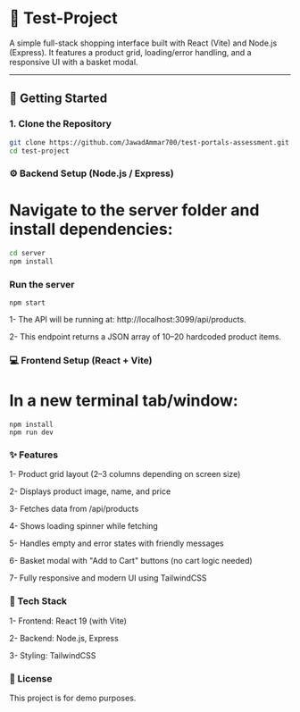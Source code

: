 # 🛒 Test-Project

A simple full-stack shopping interface built with React (Vite) and Node.js (Express). It features a product grid, loading/error handling, and a responsive UI with a basket modal.

---

## 🚀 Getting Started

### 1. Clone the Repository

```bash
git clone https://github.com/JawadAmmar700/test-portals-assessment.git
cd test-project
```

### ⚙️ Backend Setup (Node.js / Express)

# Navigate to the server folder and install dependencies:

```bash
cd server
npm install
```

### Run the server

```
npm start
```

1- The API will be running at: http://localhost:3099/api/products.

2- This endpoint returns a JSON array of 10–20 hardcoded product items.

### 💻 Frontend Setup (React + Vite)

# In a new terminal tab/window:

```
npm install
npm run dev
```

### ✨ Features

1- Product grid layout (2–3 columns depending on screen size)

2- Displays product image, name, and price

3- Fetches data from /api/products

4- Shows loading spinner while fetching

5- Handles empty and error states with friendly messages

6- Basket modal with "Add to Cart" buttons (no cart logic needed)

7- Fully responsive and modern UI using TailwindCSS

### 🧪 Tech Stack

1- Frontend: React 19 (with Vite)

2- Backend: Node.js, Express

3- Styling: TailwindCSS

### 📄 License

This project is for demo purposes.
